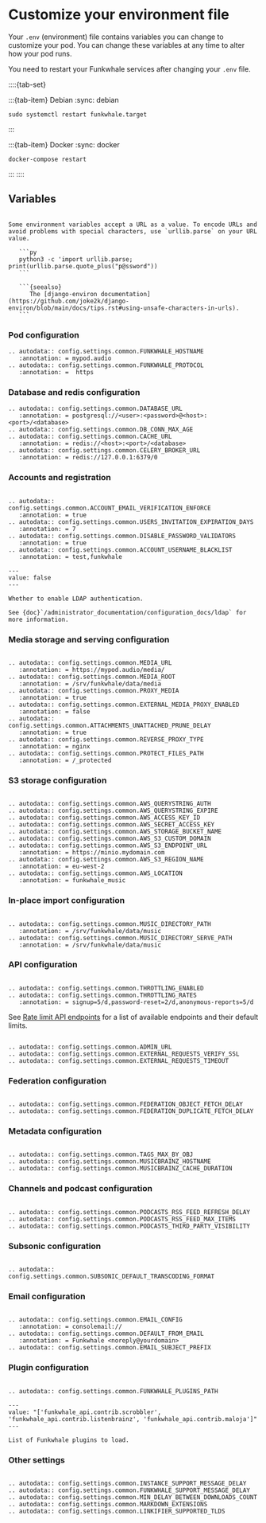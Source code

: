 # Customize your environment file

Your `.env` (environment) file contains variables you can change to customize your pod. You can change these variables at any time to alter how your pod runs.

You need to restart your Funkwhale services after changing your `.env` file.

::::{tab-set}

:::{tab-item} Debian
:sync: debian

   ```{code} bash
   sudo systemctl restart funkwhale.target
   ```

:::

:::{tab-item} Docker
:sync: docker

   ```{code} bash
   docker-compose restart
   ```

:::
::::

## Variables

````{important}

Some environment variables accept a URL as a value. To encode URLs and avoid problems with special characters, use `urllib.parse` on your URL value.

   ```py
   python3 -c 'import urllib.parse; print(urllib.parse.quote_plus("p@ssword"))
   ```

   ```{seealso}
      The [django-environ documentation](https://github.com/joke2k/django-environ/blob/main/docs/tips.rst#using-unsafe-characters-in-urls).
   ```

````

### Pod configuration

```{eval-rst}
.. autodata:: config.settings.common.FUNKWHALE_HOSTNAME
   :annotation: = mypod.audio
.. autodata:: config.settings.common.FUNKWHALE_PROTOCOL
   :annotation: =  https
```

### Database and redis configuration

```{eval-rst}
.. autodata:: config.settings.common.DATABASE_URL
   :annotation: = postgresql://<user>:<password>@<host>:<port>/<database>
.. autodata:: config.settings.common.DB_CONN_MAX_AGE
.. autodata:: config.settings.common.CACHE_URL
   :annotation: = redis://<host>:<port>/<database>
.. autodata:: config.settings.common.CELERY_BROKER_URL
   :annotation: = redis://127.0.0.1:6379/0
```

### Accounts and registration

```{eval-rst}

.. autodata:: config.settings.common.ACCOUNT_EMAIL_VERIFICATION_ENFORCE
   :annotation: = true
.. autodata:: config.settings.common.USERS_INVITATION_EXPIRATION_DAYS
   :annotation: = 7
.. autodata:: config.settings.common.DISABLE_PASSWORD_VALIDATORS
   :annotation: = true
.. autodata:: config.settings.common.ACCOUNT_USERNAME_BLACKLIST
   :annotation: = test,funkwhale
```

```{py:data} LDAP_ENABLED
---
value: false
---

Whether to enable LDAP authentication.

See {doc}`/administrator_documentation/configuration_docs/ldap` for more information.

```

### Media storage and serving configuration

```{eval-rst}

.. autodata:: config.settings.common.MEDIA_URL
   :annotation: = https://mypod.audio/media/
.. autodata:: config.settings.common.MEDIA_ROOT
   :annotation: = /srv/funkwhale/data/media
.. autodata:: config.settings.common.PROXY_MEDIA
   :annotation: = true
.. autodata:: config.settings.common.EXTERNAL_MEDIA_PROXY_ENABLED
   :annotation: = false
.. autodata:: config.settings.common.ATTACHMENTS_UNATTACHED_PRUNE_DELAY
   :annotation: = true
.. autodata:: config.settings.common.REVERSE_PROXY_TYPE
   :annotation: = nginx
.. autodata:: config.settings.common.PROTECT_FILES_PATH
   :annotation: = /_protected

```

### S3 storage configuration

```{eval-rst}

.. autodata:: config.settings.common.AWS_QUERYSTRING_AUTH
.. autodata:: config.settings.common.AWS_QUERYSTRING_EXPIRE
.. autodata:: config.settings.common.AWS_ACCESS_KEY_ID
.. autodata:: config.settings.common.AWS_SECRET_ACCESS_KEY
.. autodata:: config.settings.common.AWS_STORAGE_BUCKET_NAME
.. autodata:: config.settings.common.AWS_S3_CUSTOM_DOMAIN
.. autodata:: config.settings.common.AWS_S3_ENDPOINT_URL
   :annotation: = https://minio.mydomain.com
.. autodata:: config.settings.common.AWS_S3_REGION_NAME
   :annotation: = eu-west-2
.. autodata:: config.settings.common.AWS_LOCATION
   :annotation: = funkwhale_music

```

### In-place import configuration

```{eval-rst}

.. autodata:: config.settings.common.MUSIC_DIRECTORY_PATH
   :annotation: = /srv/funkwhale/data/music
.. autodata:: config.settings.common.MUSIC_DIRECTORY_SERVE_PATH
   :annotation: = /srv/funkwhale/data/music

```

### API configuration

```{eval-rst}

.. autodata:: config.settings.common.THROTTLING_ENABLED
.. autodata:: config.settings.common.THROTTLING_RATES
   :annotation: = signup=5/d,password-reset=2/d,anonymous-reports=5/d

```

See [Rate limit API endpoints](rate-limiting.md) for a list of available endpoints and their default limits.

```{eval-rst}

.. autodata:: config.settings.common.ADMIN_URL
.. autodata:: config.settings.common.EXTERNAL_REQUESTS_VERIFY_SSL
.. autodata:: config.settings.common.EXTERNAL_REQUESTS_TIMEOUT

```

### Federation configuration

```{eval-rst}

.. autodata:: config.settings.common.FEDERATION_OBJECT_FETCH_DELAY
.. autodata:: config.settings.common.FEDERATION_DUPLICATE_FETCH_DELAY

```

### Metadata configuration

```{eval-rst}

.. autodata:: config.settings.common.TAGS_MAX_BY_OBJ
.. autodata:: config.settings.common.MUSICBRAINZ_HOSTNAME
.. autodata:: config.settings.common.MUSICBRAINZ_CACHE_DURATION

```

### Channels and podcast configuration

```{eval-rst}

.. autodata:: config.settings.common.PODCASTS_RSS_FEED_REFRESH_DELAY
.. autodata:: config.settings.common.PODCASTS_RSS_FEED_MAX_ITEMS
.. autodata:: config.settings.common.PODCASTS_THIRD_PARTY_VISIBILITY

```

### Subsonic configuration

```{eval-rst}

.. autodata:: config.settings.common.SUBSONIC_DEFAULT_TRANSCODING_FORMAT

```

### Email configuration

```{eval-rst}

.. autodata:: config.settings.common.EMAIL_CONFIG
   :annotation: = consolemail://
.. autodata:: config.settings.common.DEFAULT_FROM_EMAIL
   :annotation: = Funkwhale <noreply@yourdomain>
.. autodata:: config.settings.common.EMAIL_SUBJECT_PREFIX

```

### Plugin configuration

```{eval-rst}

.. autodata:: config.settings.common.FUNKWHALE_PLUGINS_PATH

```

```{py:data} FUNKWHALE_PLUGINS
---
value: "['funkwhale_api.contrib.scrobbler', 'funkwhale_api.contrib.listenbrainz', 'funkwhale_api.contrib.maloja']"
---

List of Funkwhale plugins to load.
```

### Other settings

```{eval-rst}

.. autodata:: config.settings.common.INSTANCE_SUPPORT_MESSAGE_DELAY
.. autodata:: config.settings.common.FUNKWHALE_SUPPORT_MESSAGE_DELAY
.. autodata:: config.settings.common.MIN_DELAY_BETWEEN_DOWNLOADS_COUNT
.. autodata:: config.settings.common.MARKDOWN_EXTENSIONS
.. autodata:: config.settings.common.LINKIFIER_SUPPORTED_TLDS

```
